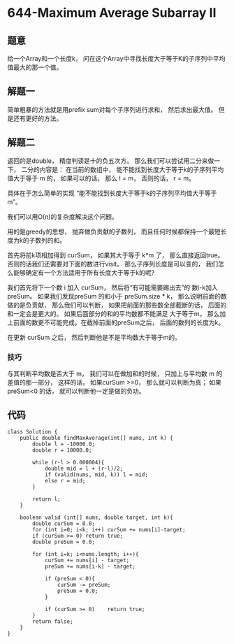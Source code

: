# 644-Maximum Average Subarray II

## 题意
给一个Array和一个长度k， 问在这个Array中寻找长度大于等于K的子序列中平均值最大的那一个值。

## 解题一
简单粗暴的方法就是用prefix sum对每个子序列进行求和， 然后求出最大值。 但是还有更好的方法。 

## 解题二
返回的是double， 精度判读是十的负五次方。 那么我们可以尝试用二分来做一下， 二分的内容是： 在当前的数组中， 能不能找到长度大于等于k的子序列平均值大于等于 m 的， 如果可以的话， 那么 l = m， 否则的话， r = m。

具体在于怎么简单的实现 “能不能找到长度大于等于k的子序列平均值大于等于 m”。

我们可以用O(n)的复杂度解决这个问题。

用的是greedy的思想， 抛弃做负贡献的子数列， 而且任何时候都保持一个最短长度为k的子数列的和。

首先将前k项相加得到 curSum， 如果其大于等于 k*m 了， 那么直接返回true。 否则的话我们还需要对下面的数进行visit。 那么子序列长度是可以变的， 我们怎么能够确定有一个方法适用于所有长度大于等于k的呢?

我们首先将下一个数 i 加入 curSum， 然后将“有可能需要踢出去”的 数i-k加入 preSum。 如果我们发现preSum 的和小于 preSum.size * k， 那么说明前面的数 做的是负贡献， 那么我们可以判断， 如果把前面的那些数全部截断的话， 后面的和一定会是更大的。 如果后面部分的和的平均数都不能满足 大于等于m， 那么加上前面的数更不可能完成。在截掉前面的preSum之后， 后面的数列的长度为k。

在更新 curSum 之后， 然后判断他是不是平均数大于等于m的。

### 技巧
与其判断平均数是否大于 m， 我们可以在做加和的时候， 只加上与平均数 m 的差值的那一部分， 这样的话， 如果curSum >=0， 那么就可以判断为真； 如果 preSum<0 的话， 就可以判断他一定是做的负功。

## 代码
```
class Solution {
    public double findMaxAverage(int[] nums, int k) {
        double l = -10000.0;
        double r = 10000.0;
        
        while (r-l > 0.000004){
            double mid = l + (r-l)/2;
            if (valid(nums, mid, k)) l = mid;
            else r = mid;
        }
        
        return l;
    }
    
    boolean valid (int[] nums, double target, int k){
        double curSum = 0.0;
        for (int i=0; i<k; i++) curSum += nums[i]-target;
        if (curSum >= 0) return true;
        double preSum = 0.0;
        
        for (int i=k; i<nums.length; i++){
            curSum += nums[i] - target;
            preSum += nums[i-k] - target;
            
            if (preSum < 0){
                curSum -= preSum;
                preSum = 0.0;
            }
            
            if (curSum >= 0)    return true;
        }
        return false;
    }
}
```  